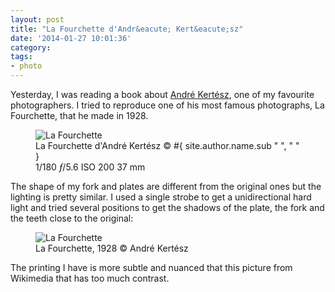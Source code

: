 ```yaml
---
layout: post
title: "La Fourchette d'Andr&eacute; Kert&eacute;sz"
date: '2014-01-27 10:01:36'
category: 
tags: 
- photo
---
```


Yesterday, I was reading a book about [Andr&eacute; Kert&eacute;sz][wikipedia], one of my favourite photographers. I tried to reproduce one of his most famous photographs, La Fourchette, that he made in 1928.

<div class="markdown-wrapper">
<figure><div class="img" data-picture data-alt="La Fourchette d'Andr&eacute; Kert&eacute;sz">
<div data-src="#{ site.img_base_url }images/2014-01-26-Fourchette-2-480w.jpg"></div>
<div data-src="#{ site.img_base_url }images/2014-01-26-Fourchette-2-960w.jpg" data-media="(-webkit-min-device-pixel-ratio: 1.5),(-moz-min-device-pixel-ratio: 1.5),(-o-min-device-pixel-ratio: 3/2)"></div>
<div data-src="#{ site.img_base_url }images/2014-01-26-Fourchette-2-768w.jpg" data-media="(min-width: 480px)"></div>
<div data-src="#{ site.img_base_url }images/2014-01-26-Fourchette-2-1536w.jpg" data-media="(min-width: 480px) and (-webkit-min-device-pixel-ratio: 1.5),(min-width: 480px) and (-moz-min-device-pixel-ratio: 1.5),(min-width: 480px) and (-o-min-device-pixel-ratio: 3/2)"></div>
<div data-src="#{ site.img_base_url }images/2014-01-26-Fourchette-2-900w.jpg" data-media="(min-width: 768px)"></div>
<div data-src="#{ site.img_base_url }images/2014-01-26-Fourchette-2-1800w.jpg" data-media="(min-width: 768px) and (-webkit-min-device-pixel-ratio: 1.5),(min-width: 768px) and (-moz-min-device-pixel-ratio: 1.5),(min-width: 768px) and (-o-min-device-pixel-ratio: 3/2)"></div>
<!-- Fallback content for non-JS browsers. Same img src as the initial, unqualified source element. -->
<noscript>
<img src="#{ site.img_base_url }images/2014-01-26-Fourchette-2-900w.jpg" alt="La Fourchette">
</noscript>
</div>
<figcaption>La Fourchette d'Andr&eacute; Kert&eacute;sz
  <span class="copyright">&copy;&nbsp;#{ site.author.name.sub " ", "&nbsp;" }</span>
</figcaption>
<div class="metadata">
  <i class="icon-camera"></i>
  <span class="speed">1/180</span>
  <span class="aperture"><i>&#402;</i>/5.6</span>
  <span class="iso">ISO&nbsp;200</span>
  <span class="focal-length">37&nbsp;mm</span>
</div>
</figure>
</div>

The shape of my fork and plates are different from the original ones but the lighting is pretty similar. I used a single strobe to get a unidirectional hard light and tried several positions to get the shadows of the plate, the fork and the teeth close to the original:

<div class="markdown-wrapper" style="margin:auto; max-width:504px">
<figure><div class="img">
<img src="http://upload.wikimedia.org/wikipedia/en/b/b5/Kertesz_The_Fork.jpg" alt="La Fourchette">
</div>
<figcaption>La Fourchette, 1928
  <span class="copyright">&copy;&nbsp;Andr&eacute; Kert&eacute;sz</span>
</figcaption>
</figure>
</div>

The printing I have is more subtle and nuanced that this picture from Wikimedia that has too much contrast.


[wikipedia]: http://en.wikipedia.org/wiki/André_Kertész